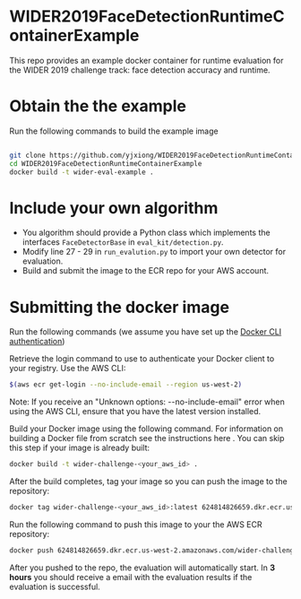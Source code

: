 # WIDER2019FaceDetectionRuntimeContainerExample
This repo provides an example docker container for runtime evaluation for the WIDER 2019 challenge track: face detection accuracy and runtime.

# Obtain the the example

Run the following commands to build the example image

```bash

git clone https://github.com/yjxiong/WIDER2019FaceDetectionRuntimeContainerExample
cd WIDER2019FaceDetectionRuntimeContainerExample
docker build -t wider-eval-example .
```

# Include your own algorithm

- You algorithm should provide a Python class which implements the interfaces `FaceDetectorBase` in `eval_kit/detection.py`.
- Modify line 27 - 29 in `run_evalution.py` to import your own detector for evaluation.
- Build and submit the image to the ECR repo for your AWS account.

# Submitting the docker image

Run the following commands (we assume you have set up the [Docker CLI authentication](https://docs.aws.amazon.com/AmazonECR/latest/userguide/Registries.html#registry_auth))

Retrieve the login command to use to authenticate your Docker client to your registry.
Use the AWS CLI:

```bash
$(aws ecr get-login --no-include-email --region us-west-2)
```

Note: If you receive an "Unknown options: --no-include-email" error when using the AWS CLI, ensure that you have the latest version installed.

Build your Docker image using the following command. For information on building a Docker file from scratch see the instructions here . You can skip this step if your image is already built:

```bash
docker build -t wider-challenge-<your_aws_id> .
```

After the build completes, tag your image so you can push the image to the repository:

```bash
docker tag wider-challenge-<your_aws_id>:latest 624814826659.dkr.ecr.us-west-2.amazonaws.com/wider-challenge-<your_aws_id>:latest
```


Run the following command to push this image to your the AWS ECR repository:

```bash
docker push 624814826659.dkr.ecr.us-west-2.amazonaws.com/wider-challenge-<your_aws_id>:latest
```

After you pushed to the repo, the evaluation will automatically start. In **3 hours** you should receive a email with the evaluation results if the evaluation is successful.
